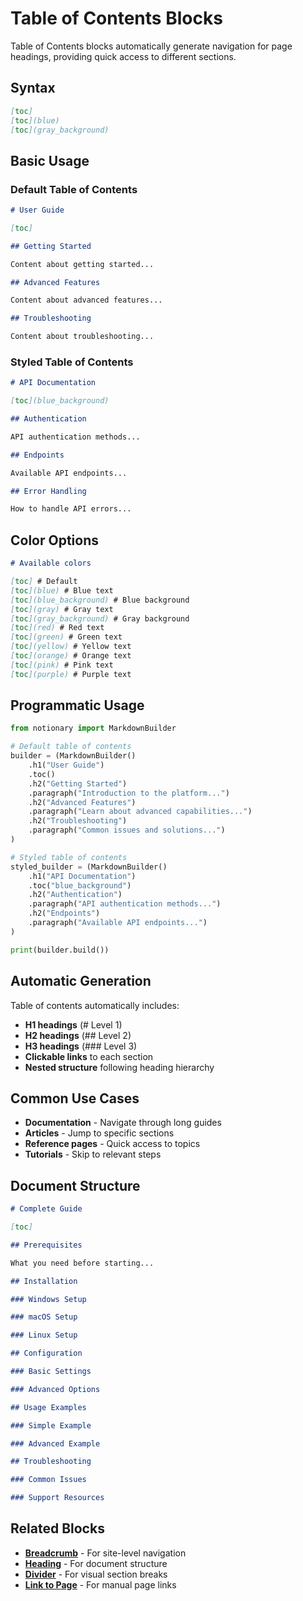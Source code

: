 # Table of Contents Blocks

Table of Contents blocks automatically generate navigation for page headings, providing quick access to different sections.

## Syntax

```markdown
[toc]
[toc](blue)
[toc](gray_background)
```

## Basic Usage

### Default Table of Contents

```markdown
# User Guide

[toc]

## Getting Started

Content about getting started...

## Advanced Features

Content about advanced features...

## Troubleshooting

Content about troubleshooting...
```

### Styled Table of Contents

```markdown
# API Documentation

[toc](blue_background)

## Authentication

API authentication methods...

## Endpoints

Available API endpoints...

## Error Handling

How to handle API errors...
```

## Color Options

```markdown
# Available colors

[toc] # Default
[toc](blue) # Blue text
[toc](blue_background) # Blue background
[toc](gray) # Gray text
[toc](gray_background) # Gray background
[toc](red) # Red text
[toc](green) # Green text
[toc](yellow) # Yellow text
[toc](orange) # Orange text
[toc](pink) # Pink text
[toc](purple) # Purple text
```

## Programmatic Usage

```python
from notionary import MarkdownBuilder

# Default table of contents
builder = (MarkdownBuilder()
    .h1("User Guide")
    .toc()
    .h2("Getting Started")
    .paragraph("Introduction to the platform...")
    .h2("Advanced Features")
    .paragraph("Learn about advanced capabilities...")
    .h2("Troubleshooting")
    .paragraph("Common issues and solutions...")
)

# Styled table of contents
styled_builder = (MarkdownBuilder()
    .h1("API Documentation")
    .toc("blue_background")
    .h2("Authentication")
    .paragraph("API authentication methods...")
    .h2("Endpoints")
    .paragraph("Available API endpoints...")
)

print(builder.build())
```

## Automatic Generation

Table of contents automatically includes:

- **H1 headings** (# Level 1)
- **H2 headings** (## Level 2)
- **H3 headings** (### Level 3)
- **Clickable links** to each section
- **Nested structure** following heading hierarchy

## Common Use Cases

- **Documentation** - Navigate through long guides
- **Articles** - Jump to specific sections
- **Reference pages** - Quick access to topics
- **Tutorials** - Skip to relevant steps

## Document Structure

```markdown
# Complete Guide

[toc]

## Prerequisites

What you need before starting...

## Installation

### Windows Setup

### macOS Setup

### Linux Setup

## Configuration

### Basic Settings

### Advanced Options

## Usage Examples

### Simple Example

### Advanced Example

## Troubleshooting

### Common Issues

### Support Resources
```

## Related Blocks

- **[Breadcrumb](breadcrumb.md)** - For site-level navigation
- **[Heading](heading.md)** - For document structure
- **[Divider](divider.md)** - For visual section breaks
- **[Link to Page](link-to-page.md)** - For manual page links
